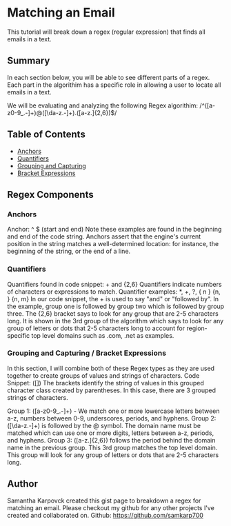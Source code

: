 # Matching an Email

This tutorial will break down a regex (regular expression) that finds all emails in a text. 


## Summary

In each section below, you will be able to see different parts of a regex. Each part in the algorithim has a specific role in allowing a user to locate all emails in a text. 

We will be evaluating and analyzing the following Regex algorithim:
/^([a-z0-9_\.-]+)@([\da-z\.-]+)\.([a-z\.]{2,6})$/


## Table of Contents

- [Anchors](#anchors)
- [Quantifiers](#quantifiers)
- [Grouping and Capturing](#grouping-and-capturing)
- [Bracket Expressions](#bracket-expressions)

## Regex Components

### Anchors
Anchor: ^ $ (start and end)
Note these examples are found in the beginning and end of the code string. 
 Anchors assert that the engine's current position in the string matches a well-determined location: for instance, the beginning of the string, or the end of a line.

### Quantifiers
Quantifiers found in code snippet: + and {2,6}
Quantifiers indicate numbers of characters or expressions to match.
Quantifier examples: *, +, ?, { n } {n, } {n, m}
In our code snippet, the + is used to say "and" or "followed by". 
In the example, group one is followed by group two which is followed by group three. 
The {2,6} bracket says to look for any group that are 2-5 characters long. It is shown in the 3rd group of the algorithm which says to look for any group of letters or dots that 2-5 characters long to account for region-specific top level domains such as .com, .net as examples. 

### Grouping and Capturing / Bracket Expressions
In this section, I will combine both of these Regex types as they are used together to create groups of values and strings of characters. 
Code Snippet: ([])
The brackets identify the string of values in this grouped character class created by parentheses. 
In this case, there are 3 grouped strings of characters. 

Group 1: ([a-z0-9_\.-]+) - We match one or more lowercase letters between a-z, numbers between 0-9, underscores, periods, and hyphens. 
Group 2: ([\da-z\.-]+) is followed by the @ symbol. The domain name must be matched which can use one or more digits, letters between a-z, periods, and hyphens. 
Group 3: ([a-z\.]{2,6}) follows the period behind the domain name in the previous group. This 3rd group matches the top level domain. This group will look for any group of letters or dots that are 2-5 characters long. 


## Author

Samantha Karpovck created this gist page to breakdown a regex for matching an email. Please checkout my github for any other projects I've created and collaborated on. 
Github: https://github.com/samkarp700
